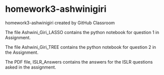 # homework3-ashwinigiri
homework3-ashwinigiri created by GitHub Classroom

The file Ashwini_Giri_LASSO contains the python notebook for question 1 in Assignment.

The file Ashwini_Giri_TREE contains the python notebook for question 2 in the Assignment.

The PDF file, ISLR_Answers contains the answers for the ISLR questions asked in the assignment.
